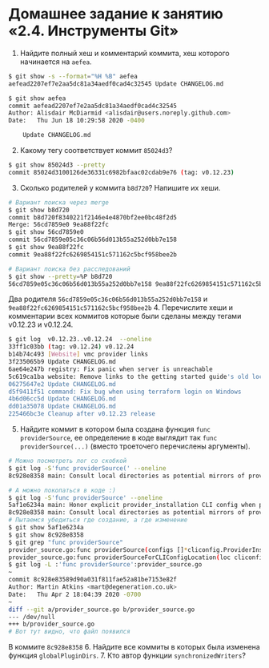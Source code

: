 # Домашнее задание к занятию «2.4. Инструменты Git»

1. Найдите полный хеш и комментарий коммита, хеш которого начинается на `aefea`.

```bash
$ git show -s --format="%H %B" aefea
aefead2207ef7e2aa5dc81a34aedf0cad4c32545 Update CHANGELOG.md

$ git show aefea
commit aefead2207ef7e2aa5dc81a34aedf0cad4c32545
Author: Alisdair McDiarmid <alisdair@users.noreply.github.com>
Date:   Thu Jun 18 10:29:58 2020 -0400

    Update CHANGELOG.md
```

2. Какому тегу соответствует коммит `85024d3`?

```bash
$ git show 85024d3 --pretty
commit 85024d3100126de36331c6982bfaac02cdab9e76 (tag: v0.12.23)
```

3. Сколько родителей у коммита `b8d720`? Напишите их хеши.
```bash
# Вариант поиска через merge
$ git show b8d720
commit b8d720f8340221f2146e4e4870bf2ee0bc48f2d5
Merge: 56cd7859e0 9ea88f22fc
$ git show 56cd7859e0
commit 56cd7859e05c36c06b56d013b55a252d0bb7e158
$ git show 9ea88f22fc
commit 9ea88f22fc6269854151c571162c5bcf958bee2b
```
```bash
# Вариант поиска без расследований
$ git show --pretty=%P b8d720
56cd7859e05c36c06b56d013b55a252d0bb7e158 9ea88f22fc6269854151c571162c5bcf958bee2b
```
   Два родителя `56cd7859e05c36c06b56d013b55a252d0bb7e158` и `9ea88f22fc6269854151c571162c5bcf958bee2b`
4. Перечислите хеши и комментарии всех коммитов которые были сделаны между тегами  v0.12.23 и v0.12.24.
```bash
$ git log  v0.12.23..v0.12.24  --oneline
33ff1c03bb (tag: v0.12.24) v0.12.24
b14b74c493 [Website] vmc provider links
3f235065b9 Update CHANGELOG.md
6ae64e247b registry: Fix panic when server is unreachable
5c619ca1ba website: Remove links to the getting started guide's old location
06275647e2 Update CHANGELOG.md
d5f9411f51 command: Fix bug when using terraform login on Windows
4b6d06cc5d Update CHANGELOG.md
dd01a35078 Update CHANGELOG.md
225466bc3e Cleanup after v0.12.23 release
```
5. Найдите коммит в котором была создана функция `func providerSource`, ее определение в коде выглядит
так `func providerSource(...)` (вместо троеточего перечислены аргументы).
```bash
# Можно посмотреть лог со скобкой
$ git log -S'func providerSource(' --oneline
8c928e8358 main: Consult local directories as potential mirrors of providers

# А можно покопаться в коде :)
$ git log -S'func providerSource' --oneline
5af1e6234a main: Honor explicit provider_installation CLI config when present
8c928e8358 main: Consult local directories as potential mirrors of providers
# Пытаемся убедиться где создание, а где изменение
$ git show 5af1e6234a
$ git show 8c928e8358
$ git grep "func providerSource"
provider_source.go:func providerSource(configs []*cliconfig.ProviderInstallation, services *disco.Disco) (getproviders.Source, tfdiags.Diagnostics) {
provider_source.go:func providerSourceForCLIConfigLocation(loc cliconfig.ProviderInstallationLocation, services *disco.Disco) (getproviders.Source, tfdiags.Diagnostics) {
$ git log -L :'func providerSource':provider_source.go
~
commit 8c928e83589d90a031f811fae52a81be7153e82f
Author: Martin Atkins <mart@degeneration.co.uk>
Date:   Thu Apr 2 18:04:39 2020 -0700
~
diff --git a/provider_source.go b/provider_source.go
--- /dev/null
+++ b/provider_source.go
# Вот тут видно, что файл появился
```
В коммите `8c928e8358`
6. Найдите все коммиты в которых была изменена функция `globalPluginDirs`.
7. Кто автор функции `synchronizedWriters`?
